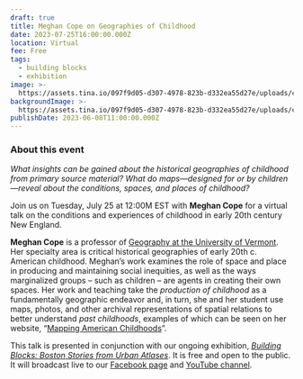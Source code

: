 ```yaml
---
draft: true
title: Meghan Cope on Geographies of Childhood
date: 2023-07-25T16:00:00.000Z
location: Virtual
fee: Free
tags:
  - building blocks
  - exhibition
image: >-
  https://assets.tina.io/097f9d05-d307-4978-823b-d332ea55d27e/uploads/cropped-playground.jpeg
backgroundImage: >-
  https://assets.tina.io/097f9d05-d307-4978-823b-d332ea55d27e/uploads/cropped-playground.jpeg
publishDate: 2023-06-08T11:00:00.000Z
---
```


### About this event

*What insights can be gained about the historical geographies of childhood from primary source material? What do maps—designed for or by children—reveal about the conditions, spaces, and places of childhood?*

Join us on Tuesday, July 25 at 12:00M EST with **Meghan Cope** for a virtual talk on the conditions and experiences of childhood in early 20th century New England.

**Meghan Cope** is a professor of [Geography at the University of Vermont](https://www.uvm.edu/cas/geography/profiles/meghan-cope). Her specialty area is critical historical geographies of early 20th c. American childhood. Meghan’s work examines the role of space and place in producing and maintaining social inequities, as well as the ways marginalized groups – such as children – are agents in creating their own spaces. Her work and teaching take the *production of childhood* as a fundamentally geographic endeavor and, in turn, she and her student use maps, photos, and other archival representations of spatial relations to better understand *past childhoods*, examples of which can be seen on her website, “[Mapping American Childhoods](https://blog.uvm.edu/mcope-childhoods/)”.

 This talk is presented in conjunction with our ongoing exhibition, *[Building Blocks: Boston Stories from Urban Atlases](https://www.leventhalmap.org/digital-exhibitions/building-blocks/)*. It is free and open to the public. It will broadcast live to our [Facebook page](https://www.facebook.com/bplmaps) and [YouTube channel](https://www.youtube.com/@LeventhalMapEducationCenter).
